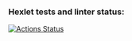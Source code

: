 ### Hexlet tests and linter status:
[![Actions Status](https://github.com/Zhendos-Fedos/frontend-project-44/workflows/hexlet-check/badge.svg)](https://github.com/Zhendos-Fedos/frontend-project-44/actions)